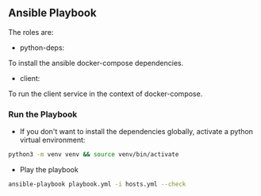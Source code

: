 ## Ansible Playbook

The roles are:

- python-deps:

To install the ansible docker-compose dependencies.

- client:

To run the client service in the context of docker-compose.

### Run the Playbook

- If you don't want to install the dependencies globally, activate a python virtual environment:

```bash
python3 -m venv venv && source venv/bin/activate
```

- Play the playbook

```bash
ansible-playbook playbook.yml -i hosts.yml --check
```
